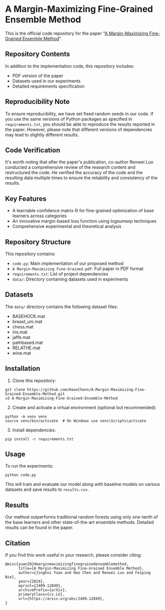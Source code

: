 # A Margin-Maximizing Fine-Grained Ensemble Method

This is the official code repository for the paper "[A Margin-Maximizing Fine-Grained Ensemble Method](https://arxiv.org/abs/2409.12849)".

## Repository Contents

In addition to the implementation code, this repository includes:
- PDF version of the paper
- Datasets used in our experiments
- Detailed requirements specification

## Reproducibility Note

To ensure reproducibility, we have set fixed random seeds in our code. If you use the same versions of Python packages as specified in `requirements.txt`, you should be able to reproduce the results reported in the paper. However, please note that different versions of dependencies may lead to slightly different results.

## Code Verification

It's worth noting that after the paper's publication, co-author Renwei Luo conducted a comprehensive review of the research content and restructured the code. He verified the accuracy of the code and the resulting data multiple times to ensure the reliability and consistency of the results.

## Key Features

- A learnable confidence matrix Θ for fine-grained optimization of base learners across categories
- An innovative margin-based loss function using logsumexp techniques
- Comprehensive experimental and theoretical analysis

## Repository Structure

This repository contains:

- `code.py`: Main implementation of our proposed method
- `A Margin-Maximizing Fine-Grained.pdf`: Full paper in PDF format
- `requirements.txt`: List of project dependencies
- `data/`: Directory containing datasets used in experiments

## Datasets

The `data/` directory contains the following dataset files:

- BASEHOCK.mat
- breast_uni.mat
- chess.mat
- iris.mat
- jaffe.mat
- pathbased.mat
- RELATHE.mat
- wine.mat

## Installation

1. Clone this repository:
```
git clone https://github.com/HaooChenn/A-Margin-Maximizing-Fine-Grained-Ensemble-Method.git
cd A-Margin-Maximizing-Fine-Grained-Ensemble-Method
```
2. Create and activate a virtual environment (optional but recommended):
```
python -m venv venv
source venv/bin/activate  # On Windows use venv\Scripts\activate
```
3. Install dependencies:
```
pip install -r requirements.txt
```

## Usage

To run the experiments:
```
python code.py
```
This will train and evaluate our model along with baseline models on various datasets and save results to `results.csv`.

## Results

Our method outperforms traditional random forests using only one-tenth of the base learners and other state-of-the-art ensemble methods. Detailed results can be found in the paper.

## Citation

If you find this work useful in your research, please consider citing:
```
@misc{yuan2024marginmaximizingfinegrainedensemblemethod,
      title={A Margin-Maximizing Fine-Grained Ensemble Method}, 
      author={Jinghui Yuan and Hao Chen and Renwei Luo and Feiping Nie},
      year={2024},
      eprint={2409.12849},
      archivePrefix={arXiv},
      primaryClass={cs.LG},
      url={https://arxiv.org/abs/2409.12849}, 
}
```
